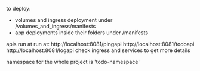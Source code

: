 to deploy:
- volumes and ingress deployment under /volumes_and_ingress/manifests
- app deployments inside their folders under /manifests

apis run at run at:
http://localhost:8081/pingapi
http://localhost:8081/todoapi
http://localhost:8081/logapi
check ingress and services to get more details

namespace for the whole project is 'todo-namespace'